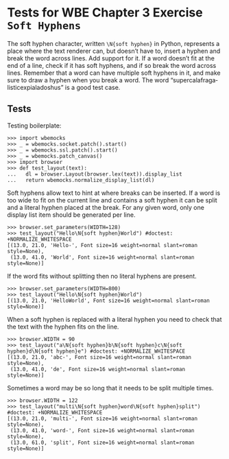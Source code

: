 Tests for WBE Chapter 3 Exercise `Soft Hyphens`
==============================================

The soft hyphen character, written `\N{soft hyphen}` in Python,
represents a place where the text renderer can, but doesn’t have to,
insert a hyphen and break the word across lines. Add support for it.
If a word doesn’t fit at the end of a line, check if it has soft
hyphens, and if so break the word across lines. Remember that a word
can have multiple soft hyphens in it, and make sure to draw a hyphen
when you break a word. The word
“super­cala­fraga­listic­expi­ala­do­shus” is a good test case.

Tests
-----

Testing boilerplate:

    >>> import wbemocks
    >>> _ = wbemocks.socket.patch().start()
    >>> _ = wbemocks.ssl.patch().start()
    >>> _ = wbemocks.patch_canvas()
    >>> import browser
    >>> def test_layout(text):
    ...   dl = browser.Layout(browser.lex(text)).display_list
    ...   return wbemocks.normalize_display_list(dl)

Soft hyphens allow text to hint at where breaks can be inserted. If a
word is too wide to fit on the current line and contains a soft hyphen
it can be split and a literal hyphen placed at the break. For any
given word, only one display list item should be generated per line.

    >>> browser.set_parameters(WIDTH=128)
    >>> test_layout("Hello\N{soft hyphen}World") #doctest: +NORMALIZE_WHITESPACE
    [(13.0, 21.0, 'Hello-', Font size=16 weight=normal slant=roman style=None),
     (13.0, 41.0, 'World', Font size=16 weight=normal slant=roman style=None)]

If the word fits without splitting then no literal hyphens are present.

    >>> browser.set_parameters(WIDTH=800)
    >>> test_layout("Hello\N{soft hyphen}World")
    [(13.0, 21.0, 'HelloWorld', Font size=16 weight=normal slant=roman style=None)]

When a soft hyphen is replaced with a literal hyphen you need to check that the
  text with the hyphen fits on the line.

    >>> browser.WIDTH = 90
    >>> test_layout("a\N{soft hyphen}b\N{soft hyphen}c\N{soft hyphen}d\N{soft hyphen}e") #doctest: +NORMALIZE_WHITESPACE
    [(13.0, 21.0, 'abc-', Font size=16 weight=normal slant=roman style=None), 
     (13.0, 41.0, 'de', Font size=16 weight=normal slant=roman style=None)]


Sometimes a word may be so long that it needs to be split multiple times.

    >>> browser.WIDTH = 122
    >>> test_layout("multi\N{soft hyphen}word\N{soft hyphen}split") #doctest: +NORMALIZE_WHITESPACE
    [(13.0, 21.0, 'multi-', Font size=16 weight=normal slant=roman style=None), 
     (13.0, 41.0, 'word-', Font size=16 weight=normal slant=roman style=None),
     (13.0, 61.0, 'split', Font size=16 weight=normal slant=roman style=None)]

